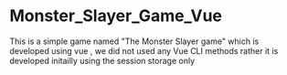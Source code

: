 # Monster_Slayer_Game_Vue
This is a simple game named "The Monster Slayer game"  which is developed using vue , we did not used any Vue CLI methods rather it is developed initailly using the session storage only
